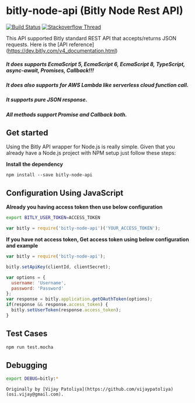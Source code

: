 # bitly-node-api (Bitly Node Rest API)
[![Build Status](https://travis-ci.org/vijaypatoliya/bitly-node-api.svg?branch=master)](https://travis-ci.org/vijaypatoliya/bitly-node-api) [![Stackoverflow Thread](https://img.shields.io/badge/stackoverflow-bitly--node-yellowgreen.svg)](https://stackoverflow.com/search?q=nodejs-bitly-node-api)

This API supported Bitly standard REST API that accepts/returns JSON requests. Here is the [API reference] (https://dev.bitly.com/v4_documentation.html)

##### It does supports EcmaScript 5, EcmaScript 6,  EcmaScript 8, TypeScript, async-await, Promises, Callback!!!
##### It does also supports for AWS Lambda like serverless cloud function call.
##### It supports pure JSON response.
##### All methods support Promise and Callback both.

## Get started
Using the Bitly API wrapper for Node.js is really simple.
Given that you already have a Node.js project with NPM setup just follow these steps:

**Install the dependency**
```
npm install --save bitly-node-api
```

## Configuration Using JavaScript

**Already you having access token then use below configuration**
```bash
export BITLY_USER_TOKEN=ACCESS_TOKEN
```

```js
var bitly = require('bitly-node-api')('YOUR_ACCESS_TOKEN');
```

**If you have not access token, Get access token using below configuration and example**

```js
var bitly = require('bitly-node-api');

bitly.setApiKey(clientId, clientSecret);

var options = {
  username: 'Username',
  password: 'Password'
};
var response = bitly.application.getOAuthToken(options);
if(response && response.access_token) {
  bitly.setUserToken(response.access_token);
}
```

## Test Cases
```bash
npm run test.mocha
```

## Debugging
```bash
export DEBUG=bitly:*
```

```
Originally by [Vijay Patoliya](https://github.com/vijaypatoliya) (osi.vijay@gmail.com).
```
 